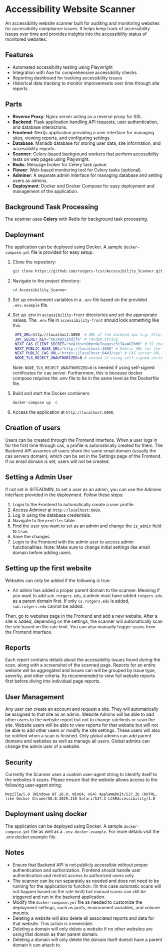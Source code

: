 # Accessibility Website Scanner

An accessibility website scanner built for auditing and monitoring websites for accessibility compliance issues. It helps keep track of accessibility issues over time and provides insights into the accessibility status of monitored websites.

## Features

-   Automated accessibility testing using Playwright
-   Integration with Axe for comprehensive accessibility checks
-   Reporting dashboard for tracking accessibility issues
-   Historical data tracking to monitor improvements over time through site reports

## Parts

-   **Reverse Proxy**: Nginx server acting as a reverse proxy for SSL.
-   **Backend**: Flask application handling API requests, user authentication, and database interactions.
-   **Frontend**: Nextjs application providing a user interface for managing sites, viewing reports, and configuring settings.
-   **Database**: Mariadb database for storing user data, site information, and accessibility reports.
-   **Scanner**: Celery-based background workers that perform accessibility tests on web pages using Playwright.
-   **Redis**: Message broker for Celery task queue.
-   **Flower**: Web-based monitoring tool for Celery tasks (optional).
-   **Adminer**: A separate admin interface for managing database and setting users as admins.
-   **Deployment**: Docker and Docker Compose for easy deployment and management of the application.

## Background Task Processing

The scanner uses **Celery** with Redis for background task processing.

## Deployment

The application can be deployed using Docker. A sample `docker-compose.yml` file is provided for easy setup.

1. Clone the repository:
    ```bash
    git clone https://github.com/rutgers-lcsr/Accessibility_Scanner.git
    ```
2. Navigate to the project directory:
    ```bash
    cd Accessibility_Scanner
    ```
3. Set up environment variables in a `.env` file based on the provided `.env.example` file.
4. Set up .env in `accessibility-front` directories and set the appropriate values.
   The `.env` file in `accessibility-front` should look something like this:

    ```bash
     API_URL=http://localhost:5000  # URL of the backend api e.g. http://a11y-api:5000 if using docker
     JWT_SECRET_KEY="KHJADoishdjfo" # random string
     NEXT_CAS_CLIENT_SECRET="heA1hsrnQ6mrNe7eaqxsz3i74vAKZhM0" # 32 character random string used for session encryption
     NEXT_PUBLIC_BASE_URL="http://localhost:3000" # Public URL for the frontend e.g. http://a11y.example.com
     NEXT_PUBLIC_CAS_URL="https://localhost:8443/cas" # CAS server URL
     NODE_TLS_REJECT_UNAUTHORIZED=0 # needed if using self-signed certificates for cas server
    ```

    Note: `NODE_TLS_REJECT_UNAUTHORIZED=0` is needed if using self-signed certificates for cas server.
    Furthermore, this is because docker compose requires the .env file to be in the same level as the Dockerfile file.

5. Build and start the Docker containers:
    ```bash
    docker-compose up -d
    ```
6. Access the application at `http://localhost:5000`.

## Creation of users

Users can be created through the Frontend interface. When a user logs in for the first time through cas, a profile is automatically created for them. The Backend API assumes all users share the same email domain (usually the cas servers domain), which can be set in the Settings page of the Frontend. If no email domain is set, users will not be created.

## Setting a Admin User

If not set in SITEADMIN, to set a user as an admin, you can use the Adminer interface provided in the deployment. Follow these steps:

1. Login to the Frontend to automatically create a user profile.
2. Access Adminer at `http://localhost:8080`.
3. Log in using the database credentials.
4. Navigate to the `profiles` table.
5. Find the user you want to set as an admin and change the `is_admin` field to `true`.
6. Save the changes.
7. Login to the Frontend with the admin user to access admin functionalities. Note: Make sure to change initial settings like email domain before adding users.

## Setting up the first website

Websites can only be added if the following is true:

-   An admin has added a proper parent domain to the scanner. Meaning if you want to add `sub.rutgers.edu`, a admin must have added `rutgers.edu` as a parent domain first. If only `cs.rutgers.edu` is added, `sub.rutgers.edu` cannot be added.

Then, go to websites page in the Frontend and add a new website. After a site is added, depending on the settings, the scanner will automatically scan the site based on the rate limit. You can also manually trigger scans from the Frontend interface.

## Reports

Each report contains details about the accessibility issues found during the scan, along with a screenshot of the scanned page. Reports for an entire website will be aggregated and issues can will be grouped by issue type, severity, and other criteria. Its recommended to view full website reports first before diving into individual page reports.

## User Management

Any user can create an account and request a site. They will automatically be assigned to that site as an admin. Website Admins will be able to add other users to the website report but not to change ratelimits or scan the site. Website users will be able to view reports for that website but will not be able to add other users or modify the site settings. These users will also be notified when a scan is finished. Only global admins can add parent domains and websites as well as manage all users. Global admins can change the admin user of a website.

## Security

Currently the Scanner uses a custom user-agent string to identify itself to the websites it scans. Please ensure that the website allows access to the following user-agent string:

```
Mozilla/5.0 (Windows NT 10.0; Win64; x64) AppleWebKit/537.36 (KHTML, like Gecko) Chrome/58.0.3029.110 Safari/537.3 LCSRAccessibility/1.0
```

## Deployment using docker

The application can be deployed using Docker. A sample `docker-compose.yml` file as well as a `.env.docker.example`. For more details visit the .env.docker.example file.

## Notes

-   Ensure that Backend API is not publicly accessible without proper authentication and authorization. Frontend should handle user authentication and restrict access to authorized users only.
-   The scanner can be run separately as needed and does not need to be running for the application to function. (In this case automatic scans will not happen based on the rate limit) but manual scans can still be triggered and run in the backend application.
-   Modify the `docker-compose.yml` file as needed to customize the deployment settings, such as ports, environment variables, and volume mounts.
-   Deleting a website will also delete all associated reports and data for that website. This action is irreversible.
-   Deleting a domain will only delete a website if no other websites are using that domain as their parent domain.
-   Deleting a domain will only delete the domain itself doesnt have a parent domain it can attach to.
